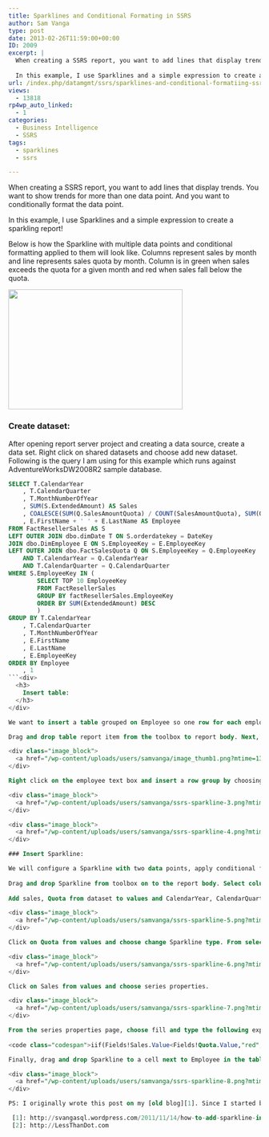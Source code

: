 ```yaml
---
title: Sparklines and Conditional Formating in SSRS
author: Sam Vanga
type: post
date: 2013-02-26T11:59:00+00:00
ID: 2009
excerpt: |
  When creating a SSRS report, you want to add lines that display trends. You want to show trends for more than one data point. And you want to conditionally format the data point.
  
  In this example, I use Sparklines and a simple expression to create a sparkling report!
url: /index.php/datamgmt/ssrs/sparklines-and-conditional-formatiing-ssrs/
views:
  - 13818
rp4wp_auto_linked:
  - 1
categories:
  - Business Intelligence
  - SSRS
tags:
  - sparklines
  - ssrs

---
```

When creating a SSRS report, you want to add lines that display trends. You want to show trends for more than one data point. And you want to conditionally format the data point.

In this example, I use Sparklines and a simple expression to create a sparkling report!

Below is how the Sparkline with multiple data points and conditional formatting applied to them will look like. Columns represent sales by month and line represents sales quota by month. Column is in green when sales exceeds the quota for a given month and red when sales fall below the quota.

<div class="image_block">
  <a href="/wp-content/uploads/users/samvanga/ssrs-sparkline.png?mtime=1361623108"><img alt="" src="/wp-content/uploads/users/samvanga/ssrs-sparkline.png?mtime=1361623108" width="348" height="239" /></a>
</div>

### Create dataset:

After opening report server project and creating a data source, create a data set. Right click on shared datasets and choose add new dataset. Following is the query I am using for this example which runs against AdventureWorksDW2008R2 sample database.

```sql
SELECT T.CalendarYear
	, T.CalendarQuarter
	, T.MonthNumberOfYear
	, SUM(S.ExtendedAmount) AS Sales
	, COALESCE(SUM(Q.SalesAmountQuota) / COUNT(SalesAmountQuota), SUM(Q.SalesAmountQuota) / COUNT(SalesAmountQuota)) / 3 AS Quota
	, E.FirstName + ' ' + E.LastName AS Employee
FROM FactResellerSales AS S
LEFT OUTER JOIN dbo.dimDate T ON S.orderdatekey = DateKey
JOIN dbo.DimEmployee E ON S.EmployeeKey = E.EmployeeKey
LEFT OUTER JOIN dbo.FactSalesQuota Q ON S.EmployeeKey = Q.EmployeeKey
	AND T.CalendarYear = Q.CalendarYear
	AND T.CalendarQuarter = Q.CalendarQuarter
WHERE S.EmployeeKey IN (
		SELECT TOP 10 EmployeeKey
		FROM FactResellerSales
		GROUP BY factResellerSales.EmployeeKey
		ORDER BY SUM(ExtendedAmount) DESC
		)
GROUP BY T.CalendarYear
	, T.CalendarQuarter
	, T.MonthNumberOfYear
	, E.FirstName
	, E.LastName
	, E.EmployeeKey
ORDER BY Employee
	, 1
```<div>
  <h3>
    Insert table:
  </h3>
</div>

We want to insert a table grouped on Employee so one row for each employee is shown. Sparklines will later be added to this table.

Drag and drop table report item from the toolbox to report body. Next, drag Employee field from dataset and place it in the details row.

<div class="image_block">
  <a href="/wp-content/uploads/users/samvanga/image_thumb1.png?mtime=1361624083"><img alt="" src="/wp-content/uploads/users/samvanga/image_thumb1.png?mtime=1361624083" width="244" height="64" /></a>
</div>

Right click on the employee text box and insert a row group by choosing row group, group properties. In the group properties window choose Employee from the drop down for group on property.

<div class="image_block">
  <a href="/wp-content/uploads/users/samvanga/ssrs-sparkline-3.png?mtime=1361624083"><img alt="" src="/wp-content/uploads/users/samvanga/ssrs-sparkline-3.png?mtime=1361624083" width="335" height="276" /></a>
</div>

<div class="image_block">
  <a href="/wp-content/uploads/users/samvanga/ssrs-sparkline-4.png?mtime=1361624083"><img alt="" src="/wp-content/uploads/users/samvanga/ssrs-sparkline-4.png?mtime=1361624083" width="423" height="304" /></a>
</div>

### Insert Sparkline:

We will configure a Sparkline with two data points, apply conditional formatting, and add Sparkline to the above table.
  
Drag and drop Sparkline from toolbox on to the report body. Select column as the Sparkline type and click ok.
  
Add sales, Quota from dataset to values and CalendarYear, CalendarQuarter to category groups.

<div class="image_block">
  <a href="/wp-content/uploads/users/samvanga/ssrs-sparkline-5.png?mtime=1361624083"><img alt="" src="/wp-content/uploads/users/samvanga/ssrs-sparkline-5.png?mtime=1361624083" width="424" height="192" /></a>
</div>

Click on Quota from values and choose change Sparkline type. From select Sparkline type page, choose smooth line and click ok.

<div class="image_block">
  <a href="/wp-content/uploads/users/samvanga/ssrs-sparkline-6.png?mtime=1361624084"><img alt="" src="/wp-content/uploads/users/samvanga/ssrs-sparkline-6.png?mtime=1361624084" width="429" height="227" /></a>
</div>

Click on Sales from values and choose series properties.

<div class="image_block">
  <a href="/wp-content/uploads/users/samvanga/ssrs-sparkline-7.png?mtime=1361624084"><img alt="" src="/wp-content/uploads/users/samvanga/ssrs-sparkline-7.png?mtime=1361624084" width="436" height="179" /></a>
</div>

From the series properties page, choose fill and type the following expression
  
<code class="codespan">iif(Fields!Sales.Value<Fields!Quota.Value,"red","green")</code>

Finally, drag and drop Sparkline to a cell next to Employee in the table we created earlier.

<div class="image_block">
  <a href="/wp-content/uploads/users/samvanga/ssrs-sparkline-8.png?mtime=1361624084"><img alt="" src="/wp-content/uploads/users/samvanga/ssrs-sparkline-8.png?mtime=1361624084" width="244" height="56" /></a>
</div>

PS: I originally wrote this post on my [old blog][1]. Since I started blogging on [LessThanDot.com][2] I intend to selectively move content from my previous blog to LTD.

 [1]: http://svangasql.wordpress.com/2011/11/14/how-to-add-sparkline-in-ssrs/
 [2]: http://LessThanDot.com